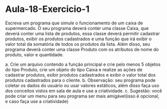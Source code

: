 # Aula-18-Exercicio-1

Escreva um programa que simule o funcionamento de um caixa de
supermercado. O seu programa deverá conter uma classe Caixa, que
deverá conter uma lista de produtos, essa classe deverá permitir
cadastrar produtos, exibir os produtos cadastrados e uma função que
irá exibir o valor total da somatória de todos os produtos da lista.
Além disso, seu programa deverá conter uma classe Produto com os
atributos de nome do produto, valor e quantidade.

a. Crie um arquivo contendo a função principal e crie pelo menos
5 objetos do tipo Produto, crie um objeto do tipo Caixa e realize
as ações de cadastrar produtos, exibir produtos cadastrados e
exibir o valor total dos produtos cadastrados para o cliente.
b. Observação: seu programa pode coletar os dados do usuário
ou usar valores estáticos, além disso faça uso dos conceitos
vistos em sala de aula e use a criatividade.
c. Sugestão: você pode criar um menu para seu programa ser
mais amigável(isso é opcional, e caso faça use a criatividade)
